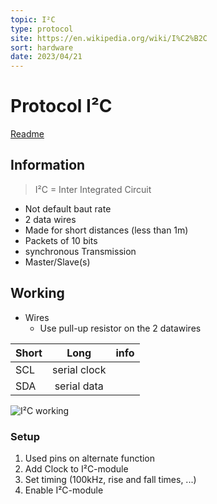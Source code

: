 ```yaml
---
topic: I²C
type: protocol
site: https://en.wikipedia.org/wiki/I%C2%B2C
sort: hardware
date: 2023/04/21
---
```

# Protocol I²C
[Readme](../README.md)
## Information

> I²C = Inter Integrated Circuit

- Not default baut rate
- 2 data wires
- Made for short distances (less than 1m)
- Packets of 10 bits
- synchronous Transmission
- Master/Slave(s)

## Working
- Wires
  - Use pull-up resistor on the 2 datawires
  
| Short |     Long     | info |
| ----- | :----------: | ---- |
| SCL   | serial clock |      |
| SDA   | serial data  |      |

![I²C working](../Images/I²C_Working.png)
### Setup
1. Used pins on alternate function
2. Add Clock to I²C-module
3. Set timing (100kHz, rise and fall times, ...)
4. Enable I²C-module